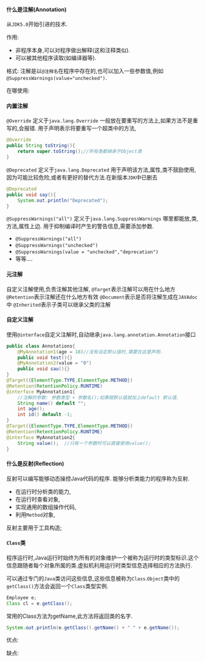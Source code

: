 #### 什么是注解(Annotation)
从`JDK5.0`开始引进的技术.

作用:
- 非程序本身,可以对程序做出解释(这和注释类似).
- 可以被其他程序读取(如编译器等).

格式:
注解是以`@注释名`在程序中存在的,也可以加入一些参数值,例如`@SuppressWarnings(value="unchecked")`.

在哪使用:


#### 内置注解
`@Override`
定义于`java.lang.Override`
一般放在要重写的方法上,如果方法不是重写的,会报错.
用于声明表示将要重写一个超类中的方法,
```java
@Override
public String toString(){
	return super.toString();//所有类都继承于Object类
}
```

`@Deprecated`
定义于`java.lang.Deprecated`
用于声明该方法,属性,类不鼓励使用,因为可能比较危险,或者有更好的替代方法.在新版本`JDK`中已删去
```Java
@Deprecated
public void say(){
	System.out.println("Deprecated");
}
```

`@SuppressWarnings("all")`
定义于`java.lang.SuppressWarnings`
哪里都能放,类,方法,属性上边.
用于抑制编译时产生的警告信息,需要添加参数.
- `@SuppressWarnings("all")`
- `@SuppressWarnings("unchecked")`
- `@SuppressWarnings(value = "unchecked","deprecation")`
- 等等....


#### 元注解
自定义注解使用,负责注解其他注解,
`@Target`表示注解可以用在什么地方
`@Retention`表示注解还在什么地方有效
`@Document`表示是否将注解生成在`JAVAdoc`中
`@Inherited`表示子类可以继承父类的注解



#### 自定义注解
使用`@interface`自定义注解时,自动继承`java.lang.annotation.Annotation`接口


```Java
public class Annotations{  
    @MyAnnotation1(age = 18)//没有设定默认值时,需要在这里声明.
    public void test(){}  
    @MyAnnotation2(value = "0")  
    public void sau(){}  
}  
@Target({ElementType.TYPE,ElementType.METHOD})  
@Retention(RetentionPolicy.RUNTIME)  
@interface MyAnnotation1{  
    //注解的参数: 参数类型 + 参数名();如果赋默认值就加上default 默认值.  
    String name() default "";  
    int age();  
    int id() default -1;  
} 
@Target({ElementType.TYPE,ElementType.METHOD})  
@Retention(RetentionPolicy.RUNTIME)  
@interface MyAnnotation2{  
    String value();  //只有一个参数时可以直接使用value();
}
```

#### 什么是反射(Reflection)
反射可以编写能够动态操控Java代码的程序.
能够分析类能力的程序称为反射.

- 在运行时分析类的能力,
- 在运行时查看对象,
- 实现通用的数组操作代码,
- 利用`Method`对象,

反射主要用于工具构造;

#### `Class`类
程序运行时,Java运行时始终为所有的对象维护一个被称为运行时的类型标识.这个信息跟随者每个对象所属的类.虚拟机利用运行时类型信息选择相应的方法执行.

可以通过专门的`Java`类访问这些信息,这些信息被称为`Class`.`Object`类中的`getClass()`方法会返回一个`Class`类型实例.
```java
Employee e;
Class cl = e.getClass();
```
常用的Class方法为getName,此方法将返回类的名字.
```Java
System.out.println(e.getClass().getName() + " " + e.getName());
```




优点:

缺点:



